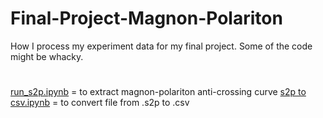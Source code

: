 # Final-Project-Magnon-Polariton
How I process my experiment data for my final project. Some of the code might be whacky.

#
[run_s2p.ipynb]() = to extract magnon-polariton anti-crossing curve
[s2p to csv.ipynb]() = to convert file from .s2p to .csv
